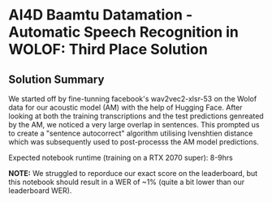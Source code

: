 # AI4D Baamtu Datamation - Automatic Speech Recognition in WOLOF: Third Place Solution

## Solution Summary
We started off by fine-tunning facebook's wav2vec2-xlsr-53 on the Wolof data for our acoustic model (AM) with the help of Hugging Face. After looking at both the training transcriptions and the test predictions genreated by the AM, we noticed a very large overlap in sentences. This prompted us to create a "sentence autocorrect" algorithm utilising lvenshtien distance which was subsequently used to post-processs the AM model predictions.

Expected notebook runtime (training on a RTX 2070 super): 8-9hrs 

**NOTE:** We struggled to reporduce our exact score on the leaderboard, but this notebook should result in a WER of ~1% (quite a bit lower than our leaderboard WER).
